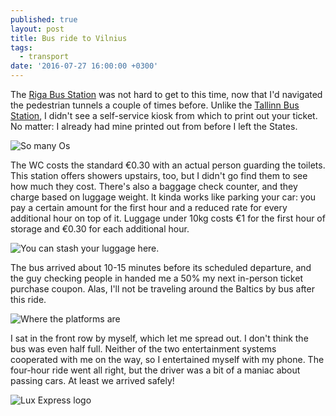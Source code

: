```yaml
---
published: true
layout: post
title: Bus ride to Vilnius
tags:
  - transport
date: '2016-07-27 16:00:00 +0300'
---
```

The [Riga Bus Station](http://www.autoosta.lv/?lang=en) was not hard to get to this time, now that I'd navigated the pedestrian tunnels a couple of times before. Unlike the [Tallinn Bus Station](/bus-trip-to-riga), I didn't see a self-service kiosk from which to print out your ticket. No matter: I already had mine printed out from before I left the States. 

<!--more-->

![So many Os]({{site.baseurl}}/images/2016/07/27/bus-ride-to-vilnius/station.jpeg)

The WC costs the standard €0.30 with an actual person guarding the toilets. This station offers showers upstairs, too, but I didn't go find them to see how much they cost. There's also a baggage check counter, and they charge based on luggage weight. It kinda works like parking your car: you pay a certain amount for the first hour and a reduced rate for every additional hour on top of it. Luggage under 10kg costs €1 for the first hour of storage and €0.30 for each additional hour.

![You can stash your luggage here.]({{site.baseurl}}/images/2016/07/27/bus-ride-to-vilnius/baggage.jpeg)

The bus arrived about 10-15 minutes before its scheduled departure, and the guy checking people in handed me a 50% my next in-person ticket purchase coupon. Alas, I'll not be traveling around the Baltics by bus after this ride.

![Where the platforms are]({{site.baseurl}}/images/2016/07/27/bus-ride-to-vilnius/platforms.jpeg)

I sat in the front row by myself, which let me spread out. I don't think the bus was even half full. Neither of the two entertainment systems cooperated with me on the way, so I entertained myself with my phone. The four-hour ride went all right, but the driver was a bit of a maniac about passing cars. At least we arrived safely!

![Lux Express logo]({{site.baseurl}}/images/2016/07/27/bus-ride-to-vilnius/bus.jpeg)